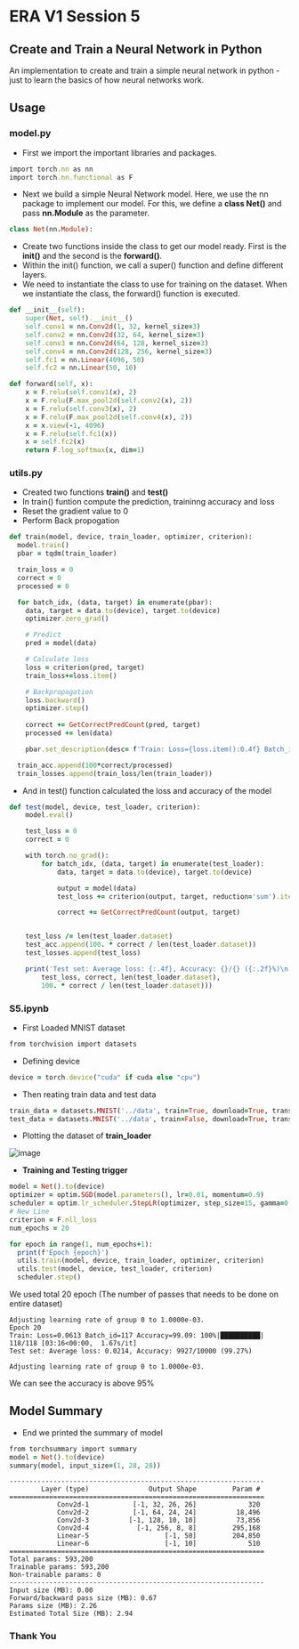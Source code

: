 # ERA V1 Session 5

## Create and Train a Neural Network in Python

An implementation to create and train a simple neural network in python - just to learn the basics of how neural networks work.

## Usage
### model.py

- First we import the important libraries and packages. 

```ruby
import torch.nn as nn
import torch.nn.functional as F
```
- Next we build a simple Neural Network model. Here, we use the nn package to implement our model. 
For this, we define a **class Net()** and pass **nn.Module** as the parameter.

```ruby
class Net(nn.Module):
```

- Create two functions inside the class to get our model ready. First is the **init()** and the second is the **forward()**.
- Within the init() function, we call a super() function and define different layers.
- We need to instantiate the class to use for training on the dataset. When we instantiate the class, the forward() function is executed.

```ruby
def __init__(self):
    super(Net, self).__init__()
    self.conv1 = nn.Conv2d(1, 32, kernel_size=3)
    self.conv2 = nn.Conv2d(32, 64, kernel_size=3)
    self.conv3 = nn.Conv2d(64, 128, kernel_size=3)
    self.conv4 = nn.Conv2d(128, 256, kernel_size=3)
    self.fc1 = nn.Linear(4096, 50)
    self.fc2 = nn.Linear(50, 10)

def forward(self, x):
    x = F.relu(self.conv1(x), 2)
    x = F.relu(F.max_pool2d(self.conv2(x), 2)) 
    x = F.relu(self.conv3(x), 2)
    x = F.relu(F.max_pool2d(self.conv4(x), 2)) 
    x = x.view(-1, 4096)
    x = F.relu(self.fc1(x))
    x = self.fc2(x)
    return F.log_softmax(x, dim=1)
 ```
 
### utils.py
- Created two functions **train()** and **test()**
- In train() funtion compute the  prediction, traininng accuracy and loss
- Reset the gradient value to 0
- Perform Back propogation
```ruby
def train(model, device, train_loader, optimizer, criterion):
  model.train()
  pbar = tqdm(train_loader)

  train_loss = 0
  correct = 0
  processed = 0

  for batch_idx, (data, target) in enumerate(pbar):
    data, target = data.to(device), target.to(device)
    optimizer.zero_grad()

    # Predict
    pred = model(data)

    # Calculate loss
    loss = criterion(pred, target)
    train_loss+=loss.item()

    # Backpropagation
    loss.backward()
    optimizer.step()
    
    correct += GetCorrectPredCount(pred, target)
    processed += len(data)

    pbar.set_description(desc= f'Train: Loss={loss.item():0.4f} Batch_id={batch_idx} Accuracy={100*correct/processed:0.2f}')

  train_acc.append(100*correct/processed)
  train_losses.append(train_loss/len(train_loader))
```
- And in test() function calculated the loss and accuracy of the model
```ruby
def test(model, device, test_loader, criterion):
    model.eval()

    test_loss = 0
    correct = 0

    with torch.no_grad():
        for batch_idx, (data, target) in enumerate(test_loader):
            data, target = data.to(device), target.to(device)

            output = model(data)
            test_loss += criterion(output, target, reduction='sum').item()  # sum up batch loss

            correct += GetCorrectPredCount(output, target)


    test_loss /= len(test_loader.dataset)
    test_acc.append(100. * correct / len(test_loader.dataset))
    test_losses.append(test_loss)

    print('Test set: Average loss: {:.4f}, Accuracy: {}/{} ({:.2f}%)\n'.format(
        test_loss, correct, len(test_loader.dataset),
        100. * correct / len(test_loader.dataset)))
```

### S5.ipynb
- First Loaded MNIST dataset
```ruby
from torchvision import datasets
```

- Defining device
```ruby
device = torch.device("cuda" if cuda else "cpu")
```

- Then reating train data and test data
```ruby
train_data = datasets.MNIST('../data', train=True, download=True, transform=train_transforms)
test_data = datasets.MNIST('../data', train=False, download=True, transform=test_transforms)
```

- Plotting the dataset of **train_loader**

![image](https://github.com/Navyabhat03/ERA-V1/assets/60884505/a79a40ab-1603-49ea-81ea-424f145e4a6c)

- **Training and Testing trigger**
```ruby
model = Net().to(device)
optimizer = optim.SGD(model.parameters(), lr=0.01, momentum=0.9)
scheduler = optim.lr_scheduler.StepLR(optimizer, step_size=15, gamma=0.1, verbose=True)
# New Line
criterion = F.nll_loss
num_epochs = 20

for epoch in range(1, num_epochs+1):
  print(f'Epoch {epoch}')
  utils.train(model, device, train_loader, optimizer, criterion)
  utils.test(model, device, test_loader, criterion)
  scheduler.step()
```

We used total 20 epoch (The number of passes that needs to be done on entire dataset)
```
Adjusting learning rate of group 0 to 1.0000e-03.
Epoch 20
Train: Loss=0.0613 Batch_id=117 Accuracy=99.09: 100%|██████████| 118/118 [03:16<00:00,  1.67s/it]
Test set: Average loss: 0.0214, Accuracy: 9927/10000 (99.27%)

Adjusting learning rate of group 0 to 1.0000e-03.
```
We can see the accuracy is above 95%

## Model Summary
- End we printed the summary of model

```ruby
from torchsummary import summary
model = Net().to(device)
summary(model, input_size=(1, 28, 28))
```
```
----------------------------------------------------------------
        Layer (type)               Output Shape         Param #
================================================================
            Conv2d-1           [-1, 32, 26, 26]             320
            Conv2d-2           [-1, 64, 24, 24]          18,496
            Conv2d-3          [-1, 128, 10, 10]          73,856
            Conv2d-4            [-1, 256, 8, 8]         295,168
            Linear-5                   [-1, 50]         204,850
            Linear-6                   [-1, 10]             510
================================================================
Total params: 593,200
Trainable params: 593,200
Non-trainable params: 0
----------------------------------------------------------------
Input size (MB): 0.00
Forward/backward pass size (MB): 0.67
Params size (MB): 2.26
Estimated Total Size (MB): 2.94
```

### Thank You
